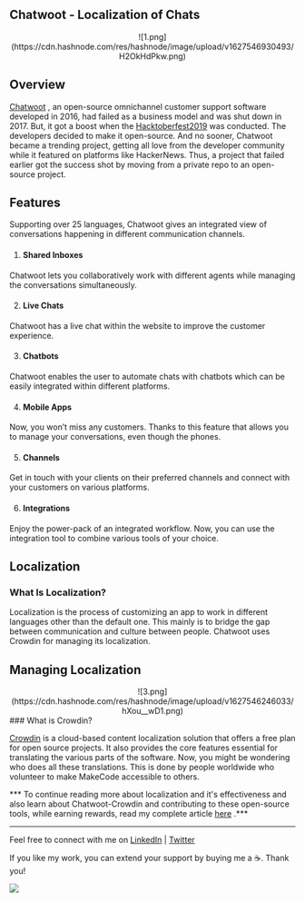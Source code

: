 ## Chatwoot - Localization of Chats

<center>
![1.png](https://cdn.hashnode.com/res/hashnode/image/upload/v1627546930493/H2OkHdPkw.png)
</center>

## Overview

 [Chatwoot](https://www.chatwoot.com/) , an open-source omnichannel customer support software developed in 2016, had failed as a business model and was shut down in 2017. But, it got a boost when the  [Hacktoberfest2019](https://hacktoberfest.digitalocean.com/)  was conducted. The developers decided to make it open-source. And no sooner, Chatwoot became a trending project, getting all love from the developer community while it featured on platforms like HackerNews. Thus, a project that failed earlier got the success shot by moving from a private repo to an open-source project.

## Features

Supporting over 25 languages, Chatwoot gives an integrated view of conversations happening in different communication channels.

1. #### Shared Inboxes
Chatwoot lets you collaboratively work with different agents while managing the conversations simultaneously.

2. #### Live Chats
Chatwoot has a live chat within the website to improve the customer experience.

3. #### Chatbots
Chatwoot enables the user to automate chats with chatbots which can be easily integrated within different platforms.

4. #### Mobile Apps
Now, you won’t miss any customers. Thanks to this feature that allows you to manage your conversations, even though the phones.

5. #### Channels
Get in touch with your clients on their preferred channels and connect with your customers on various platforms.

6. #### Integrations

Enjoy the power-pack of an integrated workflow. Now, you can use the integration tool to combine various tools of your choice.

## Localization

### What Is Localization?

Localization is the process of customizing an app to work in different languages other than the default one. This mainly is to bridge the gap between communication and culture between people. Chatwoot uses Crowdin for managing its localization.

## Managing Localization
<center>
![3.png](https://cdn.hashnode.com/res/hashnode/image/upload/v1627546246033/hXou__wD1.png)
</center>
### What is Crowdin?

 [Crowdin](https://crowdin.com/)  is a cloud-based content localization solution that offers a free plan for open source projects. It also provides the core features essential for translating the various parts of the software. Now, you might be wondering who does all these translations. This is done by people worldwide who volunteer to make MakeCode accessible to others.

*** To continue reading more about localization and it's effectiveness and also learn about Chatwoot-Crowdin and contributing to these open-source tools, while earning rewards, read my complete article [here](https://aviyel.com/post/472/chatwoot-localization-of-chats) .***

<hr></hr>

Feel free to connect with me on  [LinkedIn](https://www.linkedin.com/in/bhumikhokhani/)  |  [Twitter](https://twitter.com/bhumikhokhani) 
<br>
> 
If you like my work, you can extend your support by buying me a ☕. Thank you!

<a href="https://www.buymeacoffee.com/bhumikhokhani"><img src="https://img.buymeacoffee.com/button-api/?text=Buy me a coffee&emoji=&slug=bhumikhokhani&button_colour=FF5F5F&font_colour=ffffff&font_family=Cookie&outline_colour=000000&coffee_colour=FFDD00"></a>